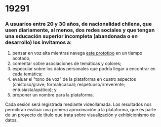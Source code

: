 # 19291

### A usuarios entre 20 y 30 años, de nacionalidad chilena, que usen diariamente, al menos, dos redes sociales y que tengan una educación superior incompleta (abandonada o en desarrollo) los invitamos a:

1. pensar en voz alta mientras navega [este prototipo](https://profesorfaco.github.io/19291/) en un tiempo acotado;
2. comentar sobre asociaciones de temáticas y colores;
3. especular sobre los datos personales que podría llegar a encontrar en cada temática;
4. evaluar el "tono de voz" de la plataforma en cuatro aspectos (chistoso/grave; formal/casual; respetuoso/irreverente; entusiasta/apático); y
5. proponer un nombre para la plataforma.

Cada sesión será registrada mediante videollamada. Los resultados nos permitiran evaluar una primera aproximación a la plataforma, que es parte de un proyecto de título que trata sobre visualización y exhibicionismo de datos.
